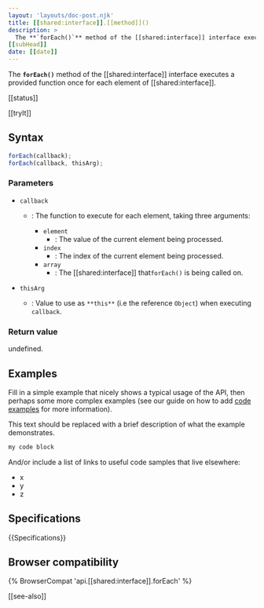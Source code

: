 ```yaml
---
layout: 'layouts/doc-post.njk'
title: [[shared:interface]].[[method]]()
description: >
  The **`forEach()`** method of the [[shared:interface]] interface executes a provided function once for each element of [[shared:interface]].
[[subHead]]
date: [[date]]
---
```


The **`forEach()`** method of the [[shared:interface]] interface executes a provided function once for each element of [[shared:interface]].

[[status]]

[[tryIt]]

## Syntax

```js
forEach(callback);
forEach(callback, thisArg);
```

### Parameters

- `callback`
  - : The function to execute for each element, taking three arguments:

    - `element`
      - : The value of the current element being processed.
    - `index`
      - : The index of the current element being processed.
    - `array`
      - : The [[shared:interface]] that`forEach()` is being called on.

- `thisArg`
  - : Value to use as `**this**` (i.e the reference `Object`) when executing `callback`.

### Return value

undefined.

## Examples

Fill in a simple example that nicely shows a typical usage of the API, then perhaps some more complex examples (see our guide on how to add [code examples](/en-US/docs/MDN/Contribute/Structures/Code_examples) for more information).

This text should be replaced with a brief description of what the example demonstrates.

```js
my code block
```

And/or include a list of links to useful code samples that live elsewhere:

*   x
*   y
*   z

## Specifications

{{Specifications}}

## Browser compatibility

{% BrowserCompat 'api.[[shared:interface]].forEach' %}

[[see-also]]